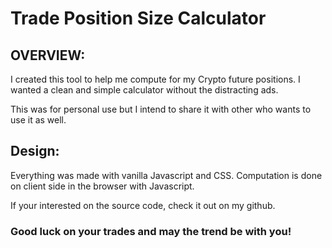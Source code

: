 # Trade Position Size Calculator
## OVERVIEW:
I created this tool to help me compute for my Crypto future positions.
I wanted a clean and simple calculator without the distracting ads.

This was for personal use but I intend to share it with  other who wants to use it as well.

## Design:
Everything was made with vanilla Javascript and CSS.
Computation is done on client side in the browser with Javascript.

If your interested on the source code, check it out on my github.

### Good luck on your trades and may the trend be with you!